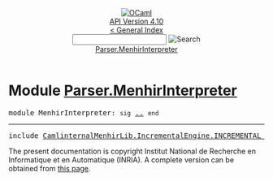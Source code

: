 <!-- ((! set title API !)) ((! set documentation !)) ((! set api !)) ((! set nobreadcrumb !)) -->
<div class="api"><header><nav class="toc brand"><a class="brand" href="https://ocaml.org/"><img src="colour-logo-gray.svg" class="svg" alt="OCaml"></a></nav><nav class="toc"><div class="toc_version"><a href="/docs" id="version-select">API Version 4.10</a></div><a href="index.html">&lt; General Index</a><div class="api_search"><input type="text" name="apisearch" id="api_search" oninput="mySearch(false);" onkeypress="this.oninput();" onclick="this.oninput();" onpaste="this.oninput();">
<img src="search_icon.svg" alt="Search" class="svg" onclick="mySearch(false)"></div>
<div id="search_results"></div><div class="toc_title"><a href="#top">Parser.MenhirInterpreter</a></div><ul></ul></nav></header>

<h1>Module <a href="type_Parser.MenhirInterpreter.html">Parser.MenhirInterpreter</a></h1>

<pre><span id="MODULEMenhirInterpreter"><span class="keyword">module</span> MenhirInterpreter</span>: <code class="code"><span class="keyword">sig</span></code> <a href="Parser.MenhirInterpreter.html">..</a> <code class="code"><span class="keyword">end</span></code></pre><hr width="100%">

<pre><span class="keyword">include</span> <a href="CamlinternalMenhirLib.IncrementalEngine.INCREMENTAL_ENGINE.html">CamlinternalMenhirLib.IncrementalEngine.INCREMENTAL_ENGINE</a></pre>

<div class="copyright">The present documentation is copyright Institut National de Recherche en Informatique et en Automatique (INRIA). A complete version can be obtained from <a href="http://caml.inria.fr/pub/docs/manual-ocaml/">this page</a>.</div></div>